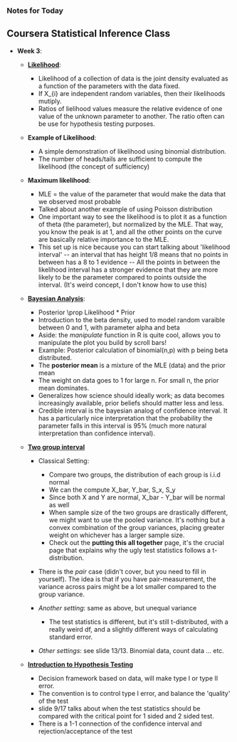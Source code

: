 ### Notes for Today

## Coursera Statistical Inference Class
* **Week 3**:
	* [**Likelihood**](http://bcaffo.github.io/courses/06_StatisticalInference/02_04_Likeklihood/#1):
		
		* Likelihood of a collection of data is the joint density evaluated as a function of the parameters with the data fixed.
		* If X_{i} are independent random variables, then their likelihoods mutiply.
		* Ratios of lielihood values measure the relative evidence of one value of the unknown parameter to another. The ratio often can be use for hypothesis testing purposes.

	* **Example of Likelihood**:
		
		* A simple demonstration of likelihood using binomial distribution.
		* The number of heads/tails are sufficient to compute the likelihood (the concept of sufficiency)

	* **Maximum likelihood**:

		* MLE = the value of the parameter that would make the data that we observed most probable
		* Talked about another example of using Poisson distribution
		* One important way to see the likelihood is to plot it as a function of theta (the parameter), but normalized by the MLE. That way, you know the peak is at 1, and all the other points on the curve are basically relative importance to the MLE.
		* This set up is nice because you can start talking about 'likelihood interval' -- an interval that has height 1/8 means that no points in between has a 8 to 1 evidence -- All the points in between the likelihood interval has a stronger evidence that they are more likely to be the parameter compared to points outside the interval. (It's weird concept, I don't know how to use this)

	* [**Bayesian Analysis**](http://bcaffo.github.io/courses/06_StatisticalInference/02_05_Bayes/#1):
	
		* Posterior \prop Likelihood * Prior
		* Introduction to the beta density, used to model random varaible between 0 and 1, with parameter alpha and beta
		* Aside: the _manipulate_ function in R is quite cool, allows you to manipulate the plot you build by scroll bars!
		* Example: Posterior calculation of binomial(n,p) with p being beta distributed. 
		* The **posterior mean** is a mixture of the MLE (data) and the prior mean
		* The weight on data goes to 1 for large n. For small n, the prior mean dominates.
		* Generalizes how science should ideally work; as data becomes increasingly available, prior beliefs should matter less and less.
		* Credible interval is the bayesian analog of confidence interval. It has a particularly nice interpretation that the probability the parameter falls in this interval is 95% (much more natural interpretation than confidence interval).

	* [**Two group interval**](http://bcaffo.github.io/courses/06_StatisticalInference/03_01_TwoGroupIntervals/#1)

		* Classical Setting:
			* Compare two groups, the distribution of each group is i.i.d normal
			* We can the compute X_bar, Y_bar, S_x, S_y
			* Since both X and Y are normal, X_bar - Y_bar will be normal as well
			* When sample size of the two groups are drastically different, we might want to use the pooled variance. It's nothing but a convex combination of the group variances, placing greater weight on whichever has a larger sample size.
			* Check out the **putting this all together** page, it's the crucial page that explains why the ugly test statistics follows a t-distribution.

		* There is the *pair* case (didn't cover, but you need to fill in yourself). The idea is that if you have pair-measurement, the variance across pairs might be a lot smaller compared to the group variance.

		* *Another setting*: same as above, but unequal variance
			* The test statistics is different, but it's still t-distributed, with a really weird df, and a slightly different ways of calculating standard error.

		* *Other settings*: see slide 13/13. Binomial data, count data ... etc.

	* [**Introduction to Hypothesis Testing**](http://bcaffo.github.io/courses/06_StatisticalInference/03_02_HypothesisTesting/#1)

		* Decision framework based on data, will make type I or type II error. 
		* The convention is to control type I error, and balance the 'quality' of the test
		* slide 9/17 talks about when the test statistics should be compared with the critical point for 1 sided and 2 sided test.
		* There is a 1-1 connection of the confidence interval and rejection/acceptance of the test

